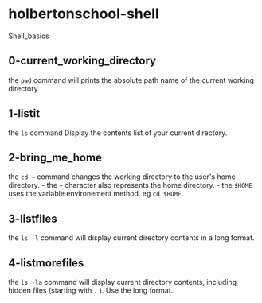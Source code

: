 # holbertonschool-shell
Shell_basics


## 0-current_working_directory
the `pwd` command will prints the absolute path name of the current working directory

## 1-listit
the `ls` command Display the contents list of your current directory.

## 2-bring_me_home
the `cd ~` command changes the working directory to the user's home directory.
	- the `~` character also represents the home directory. 
	- the `$HOME` uses the variable environement method. eg `cd $HOME`.

## 3-listfiles 
the `ls -l` command will display current directory contents in a long format.

## 4-listmorefiles
the `ls -la` command will display current directory contents, including hidden files (starting with `.` ). Use the long format.
